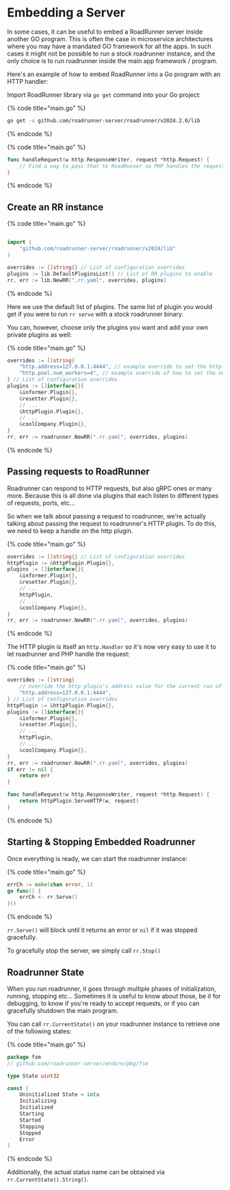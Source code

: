 # Embedding a Server

In some cases, it can be useful to embed a RoadRunner server inside another GO program. This is often the case in
microservice architectures where you may have a mandated GO framework for all the apps. In such cases it might not be
possible to run a stock roadrunner instance, and the only choice is to run roadrunner inside the main app framework /
program.

Here's an example of how to embed RoadRunner into a Go program with an HTTP handler:

Import RoadRunner library via `go get` command into your Go project:

{% code title="main.go" %}

```Bash
go get -u github.com/roadrunner-server/roadrunner/v2024.2.0/lib
```

{% endcode %}

{% code title="main.go" %}

```go
func handleRequest(w http.ResponseWriter, request *http.Request) {
    // Find a way to pass that to RoadRunner so PHP handles the request
}
```

{% endcode %}

## Create an RR instance

{% code title="main.go" %}

```go

import (
	"github.com/roadrunner-server/roadrunner/v2024/lib"
)

overrides := []string{} // List of configuration overrides
plugins := lib.DefaultPluginsList() // List of RR plugins to enable
rr, err := lib.NewRR(".rr.yaml", overrides, plugins)
```

{% endcode %}

Here we use the default list of plugins. The same list of plugin you would get if you were to run `rr serve` with a
stock roadrunner binary.

You can, however, choose only the plugins you want and add your own private plugins as well:

{% code title="main.go" %}

```go
overrides := []string{
    "http.address=127.0.0.1:4444", // example override to set the http address
    "http.pool.num_workers=4", // example override of how to set the number of php workers
} // List of configuration overrides
plugins := []interface{}{
    &informer.Plugin{},
    &resetter.Plugin{},
    // ...
    &httpPlugin.Plugin{},
    // ...
    &coolCompany.Plugin{},
}
rr, err := roadrunner.NewRR(".rr.yaml", overrides, plugins)
```

{% endcode %}

## Passing requests to RoadRunner

Roadrunner can respond to HTTP requests, but also gRPC ones or many more. Because this is all done via plugins that each
listen to different types of requests, ports, etc...

So when we talk about passing a request to roadrunner, we're actually talking about passing the request to roadrunner's
HTTP plugin. To do this, we need to keep a handle on the http plugin.

{% code title="main.go" %}

```go
overrides := []string{} // List of configuration overrides
httpPlugin := &httpPlugin.Plugin{},
plugins := []interface{}{
    &informer.Plugin{},
    &resetter.Plugin{},
    // ...
    httpPlugin,
    // ...
    &coolCompany.Plugin{},
}
rr, err := roadrunner.NewRR(".rr.yaml", overrides, plugins)
```

{% endcode %}

The HTTP plugin is itself an `http.Handler` so it's now very easy to use it to let roadrunner and PHP handle the
request:

{% code title="main.go" %}

```go
overrides := []string{
    // override the http plugin's address value for the current run of the program
    "http.address=127.0.0.1:4444",
} // List of configuration overrides
httpPlugin := &httpPlugin.Plugin{},
plugins := []interface{}{
    &informer.Plugin{},
    &resetter.Plugin{},
    // ...
    httpPlugin,
    // ...
    &coolCompany.Plugin{},
}
rr, err := roadrunner.NewRR(".rr.yaml", overrides, plugins)
if err != nil {
    return err
}

func handleRequest(w http.ResponseWriter, request *http.Request) {
    return httpPlugin.ServeHTTP(w, request)
}
```

{% endcode %}

## Starting & Stopping Embedded Roadrunner

Once everything is ready, we can start the roadrunner instance:

{% code title="main.go" %}

```go
errCh := make(chan error, 1)
go func() {
    errCh <- rr.Serve()
}()
```

{% endcode %}

`rr.Serve()` will block until it returns an error or `nil` if it was stopped gracefully.

To gracefully stop the server, we simply call `rr.Stop()`

## Roadrunner State

When you run roadrunner, it goes through multiple phases of initialization, running, stopping etc...
Sometimes it is useful to know about those, be it for debugging, to know if you're ready to accept requests, or if you
can gracefully shutdown the main program.

You can call `rr.CurrentState()` on your roadrunner instance to retrieve one of the following states:

{% code title="main.go" %}

```go
package fsm
// github.com/roadrunner-server/endure/pkg/fsm

type State uint32

const (
    Uninitialized State = iota
    Initializing
    Initialized
    Starting
    Started
    Stopping
    Stopped
    Error
)
```

{% endcode %}

Additionally, the actual status name can be obtained via `rr.CurrentState().String()`.
